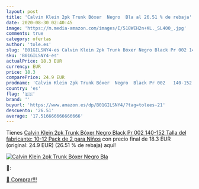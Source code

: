 ```yaml
---
layout: post
title: 'Calvin Klein 2pk Trunk Bóxer  Negro  Bla al 26.51 % de rebaja'
date: 2020-08-30 02:40:45
image: 'https://m.media-amazon.com/images/I/518WEH2n+KL._SL400_.jpg'
comments: true
category: ofertas
author: 'tole.es'
slug: 'B01GILSNY4-es Calvin Klein 2pk Trunk Bóxer Negro Black Pr 002 140-152...'
sku: 'B01GILSNY4-es'
actualPrice: 18.3 EUR
currency: EUR
price: 18.3
comparePrice: 24.9 EUR
prodname: 'Calvin Klein 2pk Trunk Bóxer  Negro  Black Pr 002   140-152  Talla del fabricante: 10-12   Pack de 2  para Niños'
country: 'es'
flag: '🇪🇸'
brand: ''
buyurl: 'https://www.amazon.es/dp/B01GILSNY4/?tag=tolees-21'
descuento: '26.51'
average: '17.516666666666666'
---
```


Tienes [Calvin Klein 2pk Trunk Bóxer  Negro  Black Pr 002   140-152  Talla del fabricante: 10-12   Pack de 2  para Niños](https://www.amazon.es/dp/B01GILSNY4/?tag=tolees-21) con precio final de  18.3 EUR (original: 24.9 EUR) (26.51 %  de rebaja) aqui!

[![Calvin Klein 2pk Trunk Bóxer  Negro  Bla](https://m.media-amazon.com/images/I/518WEH2n+KL._SL400_.jpg)](https://www.amazon.es/dp/B01GILSNY4/?tag=tolees-21)

🔎:


[🛒 Comprar!!!](https://www.amazon.es/dp/B01GILSNY4/?tag=tolees-21)
